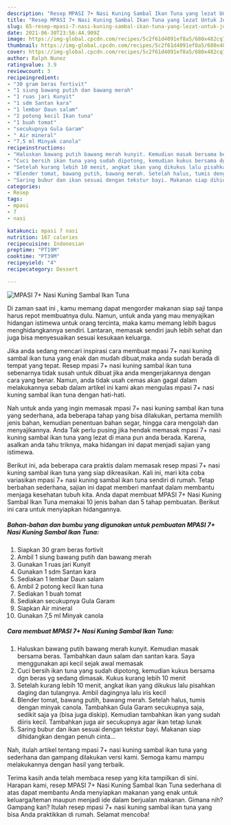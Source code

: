 ```yaml
---
description: "Resep MPASI 7+ Nasi Kuning Sambal Ikan Tuna yang lezat Untuk Jualan"
title: "Resep MPASI 7+ Nasi Kuning Sambal Ikan Tuna yang lezat Untuk Jualan"
slug: 65-resep-mpasi-7-nasi-kuning-sambal-ikan-tuna-yang-lezat-untuk-jualan
date: 2021-06-30T23:56:44.909Z
image: https://img-global.cpcdn.com/recipes/5c2f61d4091ef8a5/680x482cq70/mpasi-7-nasi-kuning-sambal-ikan-tuna-foto-resep-utama.jpg
thumbnail: https://img-global.cpcdn.com/recipes/5c2f61d4091ef8a5/680x482cq70/mpasi-7-nasi-kuning-sambal-ikan-tuna-foto-resep-utama.jpg
cover: https://img-global.cpcdn.com/recipes/5c2f61d4091ef8a5/680x482cq70/mpasi-7-nasi-kuning-sambal-ikan-tuna-foto-resep-utama.jpg
author: Ralph Nunez
ratingvalue: 3.9
reviewcount: 3
recipeingredient:
- "30 gram beras fortivit"
- "1 siung bawang putih dan bawang merah"
- "1 ruas jari Kunyit"
- "1 sdm Santan kara"
- "1 lembar Daun salam"
- "2 potong kecil Ikan tuna"
- "1 buah tomat"
- "secukupnya Gula Garam"
- " Air mineral"
- "7,5 ml Minyak canola"
recipeinstructions:
- "Haluskan bawang putih bawang merah kunyit. Kemudian masak bersama beras. Tambahkan daun salam dan santan kara. Saya menggunakan api kecil sejak awal memasak"
- "Cuci bersih ikan tuna yang sudah dipotong, kemudian kukus bersama dgn beras yg sedang dimasak. Kukus kurang lebih 10 menit"
- "Setelah kurang lebih 10 menit, angkat ikan yang dikukus lalu pisahkan daging dan tulangnya. Ambil dagingnya lalu iris kecil"
- "Blender tomat, bawang putih, bawang merah. Setelah halus, tumis dengan minyak canola. Tambahkan Gula Garam secukupnya saja, sedikit saja ya (bisa juga diskip). Kemudian tambahkan ikan yang sudah diiris kecil. Tambahkan juga air secukupnya agar ikan tetap lunak"
- "Saring bubur dan ikan sesuai dengan tekstur bayi. Makanan siap dihidangkan dengan penuh cinta..."
categories:
- Resep
tags:
- mpasi
- 7
- nasi

katakunci: mpasi 7 nasi 
nutrition: 167 calories
recipecuisine: Indonesian
preptime: "PT19M"
cooktime: "PT39M"
recipeyield: "4"
recipecategory: Dessert

---
```



![MPASI 7+ Nasi Kuning Sambal Ikan Tuna](https://img-global.cpcdn.com/recipes/5c2f61d4091ef8a5/680x482cq70/mpasi-7-nasi-kuning-sambal-ikan-tuna-foto-resep-utama.jpg)

Di zaman  saat ini , kamu memang dapat mengorder makanan siap saji tanpa harus repot membuatnya dulu. Namun, untuk anda yang mau menyajikan hidangan istimewa untuk orang tercinta, maka kamu memang lebih bagus menghidangkannya sendiri. Lantaran, memasak sendiri jauh lebih sehat dan juga bisa menyesuaikan sesuai kesukaan keluarga.

Jika anda sedang mencari inspirasi cara membuat mpasi 7+ nasi kuning sambal ikan tuna yang enak dan mudah dibuat,maka anda sudah berada di tempat yang tepat. Resep mpasi 7+ nasi kuning sambal ikan tuna  sebenarnya tidak susah untuk dibuat jika anda mengerjakannya dengan cara yang benar. Namun, anda tidak usah cemas akan gagal dalam melakukannya 
sebab dalam artikel ini kami akan mengulas mpasi 7+ nasi kuning sambal ikan tuna dengan hati-hati.  



Nah untuk anda yang ingin memasak mpasi 7+ nasi kuning sambal ikan tuna yang sederhana, ada beberapa tahap yang bisa dilakukan, pertama memilih jenis bahan, kemudian penentuan bahan segar, hingga cara mengolah dan menyajikannya. Anda Tak perlu pusing jika hendak memasak mpasi 7+ nasi kuning sambal ikan tuna yang lezat di mana pun anda berada. Karena, asalkan anda  tahu triknya, maka hidangan ini dapat menjadi sajian yang istimewa.

Berikut ini, ada beberapa cara praktis  dalam memasak resep mpasi 7+ nasi kuning sambal ikan tuna yang siap dikreasikan. Kali ini, mari kita coba variasikan mpasi 7+ nasi kuning sambal ikan tuna sendiri di rumah. Tetap berbahan sederhana, sajian ini dapat memberi manfaat dalam membantu menjaga kesehatan tubuh kita. Anda dapat membuat MPASI 7+ Nasi Kuning Sambal Ikan Tuna memakai 10 jenis bahan dan 5 tahap pembuatan. Berikut ini cara untuk menyiapkan hidangannya.

<!--inarticleads1-->

##### Bahan-bahan dan bumbu yang digunakan untuk pembuatan MPASI 7+ Nasi Kuning Sambal Ikan Tuna:

1. Siapkan 30 gram beras fortivit
1. Ambil 1 siung bawang putih dan bawang merah
1. Gunakan 1 ruas jari Kunyit
1. Gunakan 1 sdm Santan kara
1. Sediakan 1 lembar Daun salam
1. Ambil 2 potong kecil Ikan tuna
1. Sediakan 1 buah tomat
1. Sediakan secukupnya Gula Garam
1. Siapkan  Air mineral
1. Gunakan 7,5 ml Minyak canola




<!--inarticleads2-->

##### Cara membuat MPASI 7+ Nasi Kuning Sambal Ikan Tuna:

1. Haluskan bawang putih bawang merah kunyit. Kemudian masak bersama beras. Tambahkan daun salam dan santan kara. Saya menggunakan api kecil sejak awal memasak
1. Cuci bersih ikan tuna yang sudah dipotong, kemudian kukus bersama dgn beras yg sedang dimasak. Kukus kurang lebih 10 menit
1. Setelah kurang lebih 10 menit, angkat ikan yang dikukus lalu pisahkan daging dan tulangnya. Ambil dagingnya lalu iris kecil
1. Blender tomat, bawang putih, bawang merah. Setelah halus, tumis dengan minyak canola. Tambahkan Gula Garam secukupnya saja, sedikit saja ya (bisa juga diskip). Kemudian tambahkan ikan yang sudah diiris kecil. Tambahkan juga air secukupnya agar ikan tetap lunak
1. Saring bubur dan ikan sesuai dengan tekstur bayi. Makanan siap dihidangkan dengan penuh cinta...




Nah, itulah artikel tentang  mpasi 7+ nasi kuning sambal ikan tuna  yang sederhana dan gampang dilakukan versi kami. Semoga kamu mampu melakukannya dengan hasil yang terbaik. 

Terima kasih anda telah membaca resep yang kita tampilkan di sini. Harapan kami, resep  MPASI 7+ Nasi Kuning Sambal Ikan Tuna sederhana di atas dapat membantu Anda menyiapkan makanan yang enak untuk keluarga/teman maupun menjadi ide dalam berjualan makanan. Gimana nih? Gampang kan? Itulah resep mpasi 7+ nasi kuning sambal ikan tuna yang bisa Anda praktikkan di rumah. Selamat mencoba!


